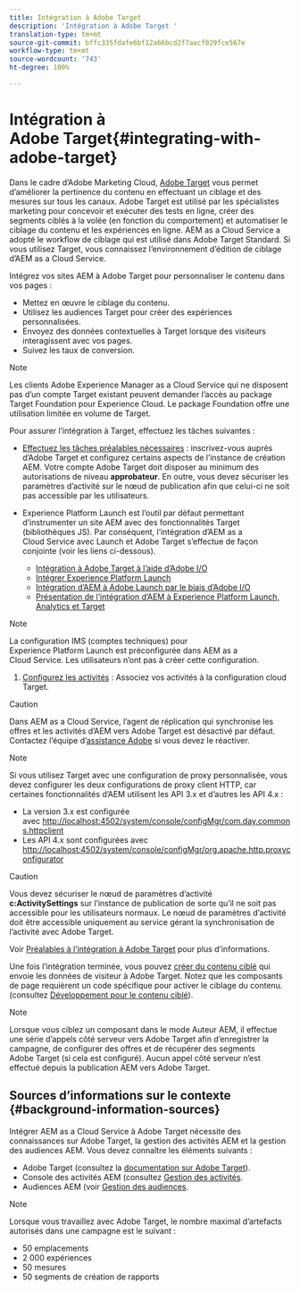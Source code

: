 ```yaml
---
title: Intégration à Adobe Target
description: 'Intégration à Adobe Target '
translation-type: tm+mt
source-git-commit: bffc335fdafe6bf12a66bcd2f7aacf029fce567e
workflow-type: tm+mt
source-wordcount: '743'
ht-degree: 100%

---
```



# Intégration à Adobe Target{#integrating-with-adobe-target}

Dans le cadre d’Adobe Marketing Cloud, [Adobe Target](http://www.adobe.com/solutions/testing-targeting/testandtarget.html) vous permet d’améliorer la pertinence du contenu en effectuant un ciblage et des mesures sur tous les canaux. Adobe Target est utilisé par les spécialistes marketing pour concevoir et exécuter des tests en ligne, créer des segments ciblés à la volée (en fonction du comportement) et automatiser le ciblage du contenu et les expériences en ligne. AEM as a Cloud Service a adopté le workflow de ciblage qui est utilisé dans Adobe Target Standard. Si vous utilisez Target, vous connaissez l’environnement d’édition de ciblage d’AEM as a Cloud Service.

Intégrez vos sites AEM à Adobe Target pour personnaliser le contenu dans vos pages :

* Mettez en œuvre le ciblage du contenu.
* Utilisez les audiences Target pour créer des expériences personnalisées.
* Envoyez des données contextuelles à Target lorsque des visiteurs interagissent avec vos pages.
* Suivez les taux de conversion.

>[!NOTE]
>
>Les clients Adobe Experience Manager as a Cloud Service qui ne disposent pas d’un compte Target existant peuvent demander l’accès au package Target Foundation pour Experience Cloud.  Le package Foundation offre une utilisation limitée en volume de Target.


Pour assurer l’intégration à Target, effectuez les tâches suivantes :

* [Effectuez les tâches préalables nécessaires](https://docs.adobe.com/content/help/en/experience-manager-65/administering/integration/target-requirements.html) : inscrivez-vous auprès d’Adobe Target et configurez certains aspects de l’instance de création AEM. Votre compte Adobe Target doit disposer au minimum des autorisations de niveau **approbateur**. En outre, vous devez sécuriser les paramètres d’activité sur le nœud de publication afin que celui-ci ne soit pas accessible par les utilisateurs.

* Experience Platform Launch est l’outil par défaut permettant d’instrumenter un site AEM avec des fonctionnalités Target (bibliothèques JS). Par conséquent, l’intégration d’AEM as a Cloud Service avec Launch et Adobe Target s’effectue de façon conjointe (voir les liens ci-dessous).

   * [Intégration à Adobe Target à l’aide d’Adobe I/O](https://docs.adobe.com/content/help/en/experience-manager-65/administering/integration/integration-ims-adobe-io.html)
   * [Intégrer Experience Platform Launch](https://docs.adobe.com/content/help/en/experience-manager-learn/sites/integrations/adobe-launch-integration-tutorial-understand.html)
   * [Intégration d’AEM à Adobe Launch par le biais d’Adobe I/O](https://helpx.adobe.com/fr/experience-manager/using/aem_launch_adobeio_integration.html)
   * [Présentation de l’intégration d’AEM à Experience Platform Launch, Analytics et Target](https://helpx.adobe.com/experience-manager/kt/integration/using/aem-launch-integration-tutorial-understand.html)

>[!NOTE]
>
>La configuration IMS (comptes techniques) pour Experience Platform Launch est préconfigurée dans AEM as a Cloud Service. Les utilisateurs n’ont pas à créer cette configuration.

1. [Configurez les activités](https://docs.adobe.com/content/help/en/experience-manager-65/authoring/personalization/activitylib.html) : Associez vos activités à la configuration cloud Target.

>[!CAUTION]
>
>Dans AEM as a Cloud Service, l’agent de réplication qui synchronise les offres et les activités d’AEM vers Adobe Target est désactivé par défaut. Contactez l’équipe d’[assistance Adobe](https://helpx.adobe.com/fr/contact/enterprise-support.ec.html#experience-manager) si vous devez le réactiver.

>[!NOTE]
>
>Si vous utilisez Target avec une configuration de proxy personnalisée, vous devez configurer les deux configurations de proxy client HTTP, car certaines fonctionnalités d’AEM utilisent les API 3.x et d’autres les API 4.x :
>
>* La version 3.x est configurée avec [http://localhost:4502/system/console/configMgr/com.day.commons.httpclient](http://localhost:4502/system/console/configMgr/com.day.commons.httpclient)
>* Les API 4.x sont configurées avec [http://localhost:4502/system/console/configMgr/org.apache.http.proxyconfigurator](http://localhost:4502/system/console/configMgr/org.apache.http.proxyconfigurator)
>



>[!CAUTION]
>
>Vous devez sécuriser le nœud de paramètres d’activité **c:ActivitySettings** sur l’instance de publication de sorte qu’il ne soit pas accessible pour les utilisateurs normaux. Le nœud de paramètres d’activité doit être accessible uniquement au service gérant la synchronisation de l’activité avec Adobe Target.
>
>Voir [Préalables à l’intégration à Adobe Target](https://docs.adobe.com/content/help/en/experience-manager-65/administering/integration/target-requirements.html#securing-the-activity-settings-node) pour plus d’informations.

Une fois l’intégration terminée, vous pouvez [créer du contenu ciblé](https://docs.adobe.com/content/help/en/experience-manager-65/authoring/personalization/content-targeting-touch.html) qui envoie les données de visiteur à Adobe Target. Notez que les composants de page requièrent un code spécifique pour activer le ciblage du contenu. (consultez [Développement pour le contenu ciblé](https://docs.adobe.com/content/help/en/experience-manager-65/developing/personlization/target.html)).

>[!NOTE]
>
>Lorsque vous ciblez un composant dans le mode Auteur AEM, il effectue une série d’appels côté serveur vers Adobe Target afin d’enregistrer la campagne, de configurer des offres et de récupérer des segments Adobe Target (si cela est configuré). Aucun appel côté serveur n’est effectué depuis la publication AEM vers Adobe Target.

## Sources d’informations sur le contexte  {#background-information-sources}

Intégrer AEM as a Cloud Service à Adobe Target nécessite des connaissances sur Adobe Target, la gestion des activités AEM et la gestion des audiences AEM. Vous devez connaître les éléments suivants :

* Adobe Target (consultez la [documentation sur Adobe Target](https://docs.adobe.com/content/help/fr-FR/target/using/target-home.html)).
* Console des activités AEM (consultez [Gestion des activités](https://docs.adobe.com/content/help/en/experience-manager-65/authoring/personalization/activitylib.html).
* Audiences AEM (voir [Gestion des audiences](https://docs.adobe.com/content/help/en/experience-manager-65/authoring/personalization/managing-audiences.html).

>[!NOTE]
>
>Lorsque vous travaillez avec Adobe Target, le nombre maximal d’artefacts autorisés dans une campagne est le suivant :
>
>* 50 emplacements
>* 2 000 expériences
>* 50 mesures
>* 50 segments de création de rapports
>


